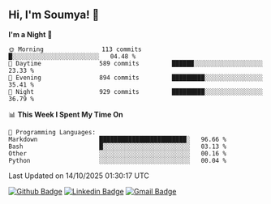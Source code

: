 ## Hi, I'm Soumya! 👋

<!--START_SECTION:waka-->
**I'm a Night 🦉** 

```text
🌞 Morning                113 commits         █░░░░░░░░░░░░░░░░░░░░░░░░   04.48 % 
🌆 Daytime                589 commits         ██████░░░░░░░░░░░░░░░░░░░   23.33 % 
🌃 Evening                894 commits         █████████░░░░░░░░░░░░░░░░   35.41 % 
🌙 Night                  929 commits         █████████░░░░░░░░░░░░░░░░   36.79 % 
```


📊 **This Week I Spent My Time On** 

```text
💬 Programming Languages: 
Markdown                 ████████████████████████░   96.66 % 
Bash                     █░░░░░░░░░░░░░░░░░░░░░░░░   03.13 % 
Other                    ░░░░░░░░░░░░░░░░░░░░░░░░░   00.16 % 
Python                   ░░░░░░░░░░░░░░░░░░░░░░░░░   00.04 % 
```


 Last Updated on 14/10/2025 01:30:17 UTC
<!--END_SECTION:waka-->

[![Github Badge](https://img.shields.io/badge/-rubyruins-grey?style=for-the-badge&logo=github&logoColor=white&link=https://github.com/rubyruins/)](https://www.github.com/rubyruins/) 
[![Linkedin Badge](https://img.shields.io/badge/-Soumya%20Parekh-0072b1?style=for-the-badge&logo=Linkedin&logoColor=white&link=https://www.linkedin.com/in/Soumya-Parekh/)](https://www.linkedin.com/in/Soumya-Parekh/) 
[![Gmail Badge](https://img.shields.io/badge/-soumyaparekh.me@gmail.com-c14438?style=for-the-badge&logo=Gmail&logoColor=white&link=mailto:soumyaparekh.me@gmail.com)](mailto:soumyaparekh.me@gmail.com) 
